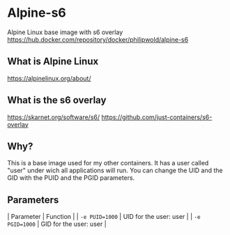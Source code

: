 # Alpine-s6
Alpine Linux base image with s6 overlay
<https://hub.docker.com/repository/docker/philipwold/alpine-s6>

## What is Alpine Linux
<https://alpinelinux.org/about/>

## What is the s6 overlay
<https://skarnet.org/software/s6/>
<https://github.com/just-containers/s6-overlay>

## Why?
This is a base image used for my other containers. It has a user called "user" under wich all applications will run. You can change the UID and the GID with the PUID and the PGID parameters.

## Parameters
| Parameter | Function |
| `-e PUID=1000` | UID for the user: user |
| `-e PGID=1000` | GID for the user: user |